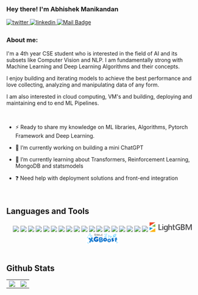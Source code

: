 ### Hey there! I'm Abhishek Manikandan  
  
<a href="https://twitter.com/abshkMan" target="_blank">
<img src=https://img.shields.io/badge/twitter-%2300acee.svg?&style=for-the-badge&logo=twitter&logoColor=white alt=twitter style="margin-bottom: 5px;" />
</a>
<a href="https://linkedin.com/in/abhishek-manikandan-9334301ba" target="_blank">
<img src=https://img.shields.io/badge/linkedin-%231E77B5.svg?&style=for-the-badge&logo=linkedin&logoColor=white alt=linkedin style="margin-bottom: 5px;" />
</a>  
<a target="_blank" href="mailto:abhishekmanikan12@gmail.com">
<img src = "https://img.shields.io/badge/Gmail-D14836?style=for-the-badge&logo=gmail&logoColor=white" alt="Mail Badge">
</a>
  

### About me:  
I'm a 4th year CSE student who is interested in the field of AI and its subsets like Computer Vision and NLP. I am fundamentally strong with Machine Learning and Deep Learning Algorithms and their concepts.


I enjoy building and iterating models to achieve the best performance and love collecting, analyzing and manipulating data of any form.

I am also interested in cloud computing, VM's and building, deploying and maintaining end to end ML Pipelines.
  

<br/>  

- ⚡ Ready to share my knowledge on ML libraries, Algorithms, Pytorch Framework and Deep Learning.  
  

- 🔭 I’m currently working on building a mini ChatGPT
  

- 🌱 I’m currently learning about Transformers, Reinforcement Learning, MongoDB and statsmodels  
  

- ❓ Need help with deployment solutions and front-end integration  
<br/>  


## Languages and Tools  
<div align="center">  
  <img src="https://cdn.jsdelivr.net/gh/devicons/devicon/icons/python/python-original.svg" height="45" />
  <img src="https://cdn.jsdelivr.net/gh/devicons/devicon/icons/java/java-original.svg" height="45"/>
  <img src="https://cdn.jsdelivr.net/gh/devicons/devicon/icons/jupyter/jupyter-original.svg" height="45"/>
  <img src="https://cdn.jsdelivr.net/gh/devicons/devicon/icons/anaconda/anaconda-original.svg" height="45" />
  <img src="https://raw.githubusercontent.com/scikit-learn/scikit-learn/main/doc/logos/scikit-learn-logo.png" height="45" />
  <img src="https://cdn.jsdelivr.net/gh/devicons/devicon/icons/pandas/pandas-original.svg" height="45" />
  <img src="https://cdn.jsdelivr.net/gh/devicons/devicon/icons/numpy/numpy-original.svg" height="45"/>
  <img src="https://cdn.jsdelivr.net/gh/devicons/devicon/icons/pytorch/pytorch-original.svg" height="45"/>
  <img src="https://cdn.jsdelivr.net/gh/devicons/devicon/icons/opencv/opencv-original.svg" height="45"/>
  <img src="https://cdn.jsdelivr.net/gh/devicons/devicon/icons/kaggle/kaggle-original.svg" height="45"/>
  <img src="https://cdn.jsdelivr.net/gh/devicons/devicon/icons/mysql/mysql-original.svg" height="45" />
  <img src="https://cdn.jsdelivr.net/gh/devicons/devicon/icons/selenium/selenium-original.svg" height="44"/>
  <img src="https://upload.wikimedia.org/wikipedia/commons/thumb/5/5c/Amazon_Lambda_architecture_logo.svg/1200px-Amazon_Lambda_architecture_logo.svg.png" height="44"/>
  <img src="https://cdn.jsdelivr.net/gh/devicons/devicon/icons/googlecloud/googlecloud-original.svg" height="45" />
  <img src="https://cdn.jsdelivr.net/gh/devicons/devicon/icons/linux/linux-original.svg" height="45"/>
  <img src="https://raw.githubusercontent.com/optuna/optuna/master/docs/image/optuna-logo.png" height="35" />
  <img src="https://matplotlib.org/_static/logo2.svg" height="35" />
  <img src="https://avatars.githubusercontent.com/u/5997976?s=200&v=4" height="45" />
  <img src="https://github.com/microsoft/LightGBM/blob/master/docs/logo/LightGBM_logo_black_text.svg" height="25">
  <img src="https://raw.githubusercontent.com/dmlc/dmlc.github.io/master/img/logo-m/xgboost.png" height="30"/>
            
</div>  

<br/>  

## Github Stats  
<div align="center"> 

<table><tr><td valign="left" width="50%">

<img src="https://github-readme-streak-stats.herokuapp.com/?user=abhishekmani12" style="width: 100%" align="left" />

</td><td valign="right" width="50%">

<img src="https://github-readme-stats.vercel.app/api/top-langs/?username=abhishekmani12&layout=compact" align="right" style="width: 100%" />

</td></tr></table> 
</div>
<br/>  
